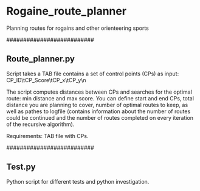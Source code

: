 # Rogaine_route_planner
Planning routes for rogains and other orienteering sports

##########################

## Route_planner.py

Script takes a TAB file contains a set of control points (CPs) as input:
CP_ID\tCP_Score\tCP_x\tCP_y\n

The script computes distances between CPs and searches for the optimal route: min distance and max score.
You can define start and end CPs, total distance you are planning to cover, number of optimal routes to keep, as well as pathes to logfile (contains information about the number of routes could be continued and the number of routes completed on every iteration of the recursive algorithm). 

Requirements: TAB file with CPs.

##########################

## Test.py

Python script for different tests and python investigation.
